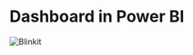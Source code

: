 # Dashboard in Power BI
![Blinkit](https://github.com/user-attachments/assets/5c36bf60-5785-4f52-881b-0dd56a25f6d4)
